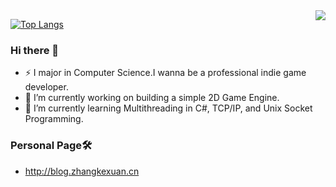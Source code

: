 <img align="right" src="https://github-readme-stats.vercel.app/api?username=zzxzzk115&show_icons=true&icon_color=805AD5&text_color=718096&bg_color=ffffff&hide_title=true" />

[![Top Langs](https://github-readme-stats.vercel.app/api/top-langs/?username=zzxzzk115&layout=compact&theme=light)](https://github.com/anuraghazra/github-readme-stats)

### Hi there 👋
- ⚡ I major in Computer Science.I wanna be a professional indie game developer.
- 🔭 I’m currently working on building a simple 2D Game Engine.
- 🌱 I’m currently learning Multithreading in C#, TCP/IP, and Unix Socket Programming.

### Personal Page🛠
- http://blog.zhangkexuan.cn
<!--
**zzxzzk115/zzxzzk115** is a ✨ _special_ ✨ repository because its `README.md` (this file) appears on your GitHub profile.

Here are some ideas to get you started:

- 🔭 I’m currently working on ...
- 🌱 I’m currently learning ...
- 👯 I’m looking to collaborate on ...
- 🤔 I’m looking for help with ...
- 💬 Ask me about ...
- 📫 How to reach me: ...
- 😄 Pronouns: ...
- ⚡ Fun fact: ...
-->

